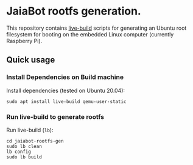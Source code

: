 # JaiaBot rootfs generation.

This repository contains [live-build](https://live-team.pages.debian.net/live-manual/html/live-manual/index.en.html) scripts for generating an Ubuntu root filesystem for booting on the embedded Linux computer (currently Raspberry Pi).

## Quick usage

### Install Dependencies on Build machine

Install dependencies (tested on Ubuntu 20.04):

```
sudo apt install live-build qemu-user-static
```

### Run live-build to generate rootfs

Run live-build (`lb`):

```
cd jaiabot-rootfs-gen
sudo lb clean
lb config
sudo lb build
```
